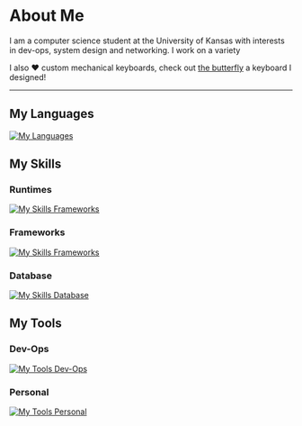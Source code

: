 # About Me
I am a computer science student at the University of Kansas with interests in dev-ops, system design and networking. I work on a variety

I also :heart: custom mechanical keyboards, check out [the butterfly](https://github.com/aaatipamula/butterfly) a keyboard I designed!

<hr>

## My Languages

[![My Languages](https://skillicons.dev/icons?i=py,js,ts,c,cpp)](https://skillicons.dev)

## My Skills

### Runtimes
[![My Skills Frameworks](https://skillicons.dev/icons?i=nodejs,deno)](https://skillicons.dev)

### Frameworks
[![My Skills Frameworks](https://skillicons.dev/icons?i=express,tailwind,sass,flask)](https://skillicons.dev)

### Database
[![My Skills Database](https://skillicons.dev/icons?i=mysql,sqlite,graphql)](https://skillicons.dev)

## My Tools

### Dev-Ops
[![My Tools Dev-Ops](https://skillicons.dev/icons?i=linux,docker,cloudflare,vercel,bash,perl)](https://skillicons.dev)

### Personal
[![My Tools Personal](https://skillicons.dev/icons?i=ubuntu,vim,obsidian,latex,md)](https://skillicons.dev)

